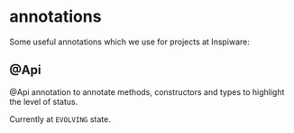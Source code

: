 # annotations
Some useful annotations which we use for projects at Inspiware:

## @Api
@Api annotation to annotate methods, constructors and types to highlight the level of
status. 

Currently at ```EVOLVING``` state.  

